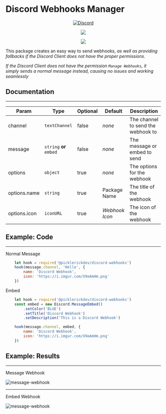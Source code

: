 # Discord Webhooks Manager 

<div align="center">
    <p>
        <a href="https://discord.gg//ReNGph5"><img src="https://discordapp.com/api/guilds/727924797895606303/embed.png" alt="Discord" /></a>
    </p>
</div>

<div align='center'>
    <p>
        <img src="https://discord.c99.nl/widget/theme-1/511511769034784768.png"/>
    </p>
</div>

<div align='center'>
    <p>
        <img src="https://discord.c99.nl/widget/theme-1/100690330336129024.png"/>
    </p>
</div>

This package creates an easy way to send webhooks, *as well as providing fallbacks if the Discord Client does not have the proper permissions*.

*If the Discord Client does not have the permission `Manage Webhooks`, it simply sends a normal message instead, causing no issues and working seamlessly*

## Documentation

---
Param | Type | Optional | Default | Description
--- | --- | --- | --- | ---
channel | `textChannel` | false | *none* | The channel to send the webhook to
message | `string` **or** `embed` | false | *none* | The message or embed to send
options | `object` | true | *none* | The options for the webhook
options.name | `string` | true | Package Name | The title of the webhook
options.icon | `iconURL` | true | *Webhook Icon* | The icon of the webhook

## Example: Code

---

Normal Message

```js
    let hook = require('@picklerickdev/discord-webhooks')
    hook(message.channel, 'Hello', {
        name: 'Discord Webhook',
        icon: 'https://i.imgur.com/X9eAmHm.png'
    })
```

Embed

```js
    let hook = require('@picklerickdev/discord-webhooks')
    const embed = new Discord.MessageEmbed()
        .setColor('BLUE')
        .setTitle('Discord Webhook')
        .setDescription('This is a Discord Webhook')

    hook(message.channel, embed, {
        name: 'Discord Webhook',
        icon: 'https://i.imgur.com/X9eAmHm.png'
    })
```

## Example: Results
---
Message Webhook

<div align='left'>
    <img src='https://cdn.picklerick.tk/webhooks/message.png' alt='message-webhook'/>
</div>

---
Embed Webhook

<div align='left'>
    <img src='https://cdn.picklerick.tk/webhooks/embed.png' alt='message-webhook'/>
</div>